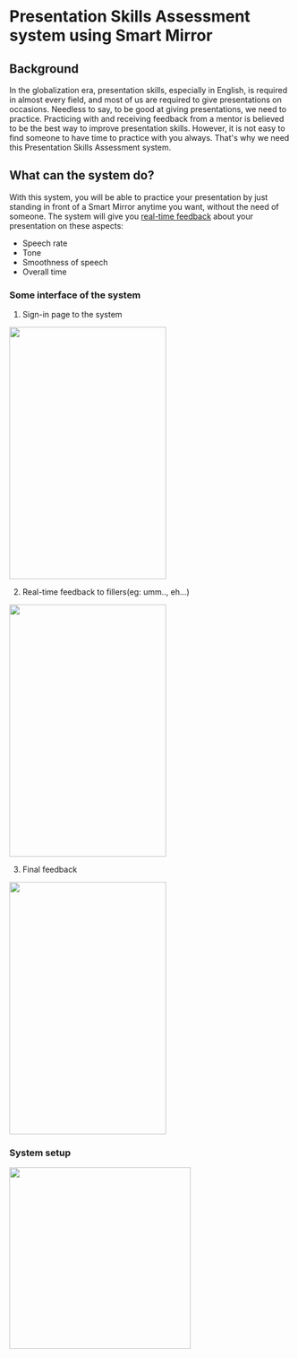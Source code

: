 # Presentation Skills Assessment system using Smart Mirror
## Background 
In the globalization era, presentation skills, especially in English, is required in almost every field, and most of us are required to give presentations on occasions. Needless to say, to be good at giving presentations, we need to practice. Practicing with and receiving feedback
from a mentor is believed to be the best way to improve presentation skills. However, it is not easy to find someone to have time to practice with you always. That's why we need this Presentation Skills Assessment system.

## What can the system do?
With this system, you will be able to practice your presentation by just standing in front of a Smart Mirror anytime you want, without the need of someone. The system will give you [real-time feedback](#Feedback-from-system) about your presentation on these aspects:
* Speech rate
* Tone
* Smoothness of speech
* Overall time

### Some interface of the system
1. Sign-in page to the system
<kbd>
  <img src="https://user-images.githubusercontent.com/28722169/96092589-0ac78380-0f06-11eb-9964-5c4e30f418ca.png" width="280" height="450">
</kbd>

2. Real-time feedback to fillers(eg: umm.., eh...)
<kbd>
  <img src="https://user-images.githubusercontent.com/28722169/96091936-241c0000-0f05-11eb-8e9d-59f7d45cbd16.jpeg" width="280" height="450">
</kbd>                       

3. Final feedback
<kbd>
  <img src="https://user-images.githubusercontent.com/28722169/96092630-19159f80-0f06-11eb-942d-75f6e761648b.jpeg" width="280" height="450">
</kbd>

### System setup
<img src="https://user-images.githubusercontent.com/28722169/96091600-c687b380-0f04-11eb-9943-e74f48ba4a72.jpg" width="324" height="324">

